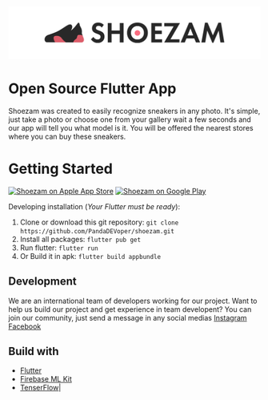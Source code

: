 
![header](github/header.jpg)


# Open Source Flutter App

Shoezam was created to easily recognize sneakers in any photo. It&#39;s simple, just take a photo or choose one from your gallery wait a few seconds and our app will tell you what model is it. You will be offered the nearest stores where you can buy these sneakers.

# Getting Started

[![Shoezam on Apple App Store](https://user-images.githubusercontent.com/551004/29770691-a2082ff4-8bc6-11e7-89a6-964cd405ea8e.png)](https://github.com/PandaDEVoper/shoezam) [![Shoezam on Google Play](https://user-images.githubusercontent.com/551004/29770692-a20975c6-8bc6-11e7-8ab0-1cde275496e0.png)](https://github.com/PandaDEVoper/shoezam/) 

Developing installation (_Your Flutter must be ready_):

1. Clone or download this git repository:
  `git clone https://github.com/PandaDEVoper/shoezam.git`
2. Install all packages:
  `flutter pub get`
3. Run flutter:
  `flutter run`
4. Or Build it in apk:
  `flutter build appbundle`

## Development
We are an international team of developers working for our project. Want to help us build our project and get experience in team developent? You can join our community, just send a message in any social medias [Instagram](https://www.instagram.com/shoezamapp/) [Facebook](https://www.facebook.com/yaroslav.zotov.355)

## Build with
* [Flutter](flutter.dev)
* [Firebase ML Kit](firebase.google.com/)
* [TenserFlow](https://www.tensorflow.org/)|
